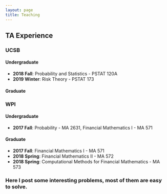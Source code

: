 ```yaml
---
layout: page
title: Teaching
---
```


## TA Experience

### UCSB
#### Undergraduate
* **2018 Fall**: Probability and Statistics - PSTAT 120A  
* **2019 Winter**: Risk Theory - PSTAT 173
#### Graduate

### WPI
#### Undergraduate
* **2017 Fall**: Probability - MA 2631, Financial Mathematics I - MA 571  

#### Graduate
* **2017 Fall**: Financial Mathematics I - MA 571
* **2018 Spring**: Financial Mathematics II - MA 572
* **2018 Spring**: Computational Methods for Financial Mathematics - MA 573

### Here I post some interesting problems, most of them are easy to solve.
